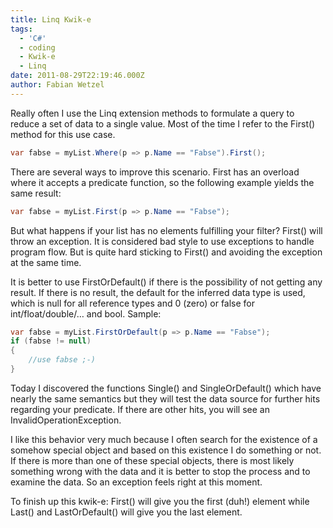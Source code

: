 ```yaml
---
title: Linq Kwik-e
tags:
  - 'C#'
  - coding
  - Kwik-e
  - Linq
date: 2011-08-29T22:19:46.000Z
author: Fabian Wetzel
---
```


Really often I use the Linq extension methods to formulate a query to reduce a set of data to a single value. Most of the time I refer to the First() method for this use case.
```cs
var fabse = myList.Where(p => p.Name == "Fabse").First();
```

There are several ways to improve this scenario. First has an overload where it accepts a predicate function, so the following example yields the same result:
```cs
var fabse = myList.First(p => p.Name == "Fabse");
```

But what happens if your list has no elements fulfilling your filter? First() will throw an exception. It is considered bad style to use exceptions to handle program flow. But is quite hard sticking to First() and avoiding the exception at the same time.

It is better to use FirstOrDefault() if there is the possibility of not getting any result. If there is no result, the default for the inferred data type is used, which is null for all reference types and 0 (zero) or false for int/float/double/… and bool. Sample:
```cs
var fabse = myList.FirstOrDefault(p => p.Name == "Fabse");
if (fabse != null)
{
    //use fabse ;-)
}
```

Today I discovered the functions Single() and SingleOrDefault() which have nearly the same semantics but they will test the data source for further hits regarding your predicate. If there are other hits, you will see an InvalidOperationException.

I like this behavior very much because I often search for the existence of a somehow special object and based on this existence I do something or not. If there is more than one of these special objects, there is most likely something wrong with the data and it is better to stop the process and to examine the data. So an exception feels right at this moment.

To finish up this kwik-e: First() will give you the first (duh!) element while Last() and LastOrDefault() will give you the last element.


